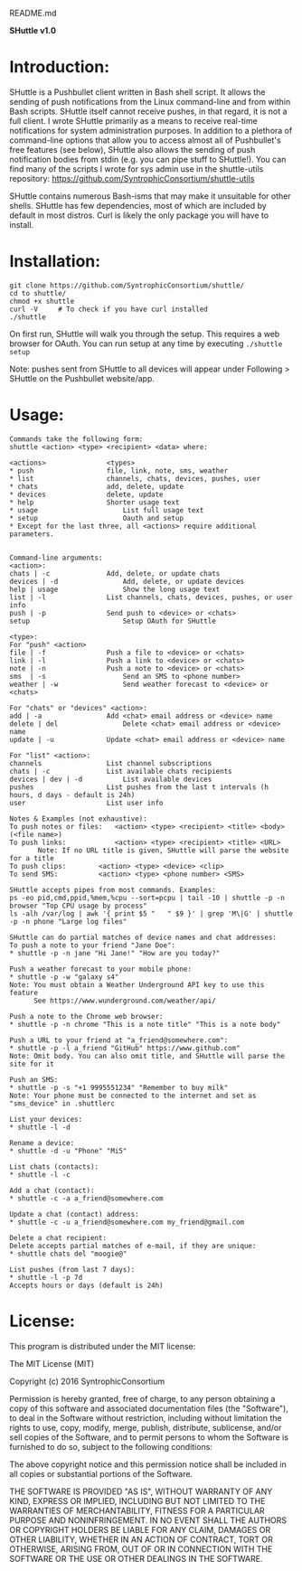 README.md

**SHuttle v1.0**

# Introduction:
SHuttle is a Pushbullet client written in Bash shell script. It allows the sending of push notifications from the Linux command-line and from within Bash scripts. SHuttle itself cannot receive pushes, in that regard, it is not a full client. I wrote SHuttle primarily as a means to receive real-time notifications for system administration purposes. In addition to a plethora of command-line options that allow you to access almost all of Pushbullet's free features (see below), SHuttle also allows the sending of push notification bodies from stdin (e.g. you can pipe stuff to SHuttle!). You can find many of the scripts I wrote for sys admin use in the shuttle-utils repository: https://github.com/SyntrophicConsortium/shuttle-utils

SHuttle contains numerous Bash-isms that may make it unsuitable for other shells. SHuttle has few dependencies, most of which are included by default in most distros. Curl is likely the only package you will have to install.


# Installation:
    git clone https://github.com/SyntrophicConsortium/shuttle/
    cd to shuttle/
    chmod +x shuttle
	curl -V 	# To check if you have curl installed
    ./shuttle
 
On first run, SHuttle will walk you through the setup. This requires a web browser for OAuth.
You can run setup at any time by executing `./shuttle setup`

Note: pushes sent from SHuttle to all devices will appear under Following > SHuttle on the Pushbullet website/app.


# Usage:
```
Commands take the following form: 
shuttle <action> <type> <recipient> <data> where:

<actions>   		    <types>						
* push 		        	file, link, note, sms, weather			
* list		        	channels, chats, devices, pushes, user		
* chats			        add, delete, update
* devices		        delete, update
* help		        	Shorter usage text
* usage		    	    	List full usage text 		
* setup 	    	    	Oauth and setup
* Except for the last three, all <actions> require additional parameters. 


Command-line arguments:
<action>:
chats | -c		        Add, delete, or update chats
devices | -d            	Add, delete, or update devices
help | usage	        	Show the long usage text
list | -l 		        List channels, chats, devices, pushes, or user info
push | -p		        Send push to <device> or <chats>
setup 		    	    	Setup OAuth for SHuttle 

<type>:
For "push" <action>
file | -f		        Push a file to <device> or <chats>
link | -l		        Push a link to <device> or <chats>
note | -n		        Push a note to <device> or <chats>
sms  | -s	            	Send an SMS to <phone number>
weather | -w	        	Send weather forecast to <device> or <chats>

For "chats" or "devices" <action>:
add | -a		        Add <chat> email address or <device> name
delete | del	        	Delete <chat> email address or <device> name
update | -u		        Update <chat> email address or <device> name

For "list" <action>:
channels		        List channel subscriptions
chats | -c		        List available chats recipients
devices | dev | -d      	List available devices 	 
pushes			        List pushes from the last t intervals (h hours, d days - default is 24h)
user 		        	List user info

Notes & Examples (not exhaustive):
To push notes or files:   <action> <type> <recipient> <title> <body> (<file name>)
To push links: 	          <action> <type> <recipient> <title> <URL>
       Note: If no URL title is given, SHuttle will parse the website for a title
To push clips: 		  <action> <type> <device> <clip> 
To send SMS: 		  <action> <type> <phone number> <SMS>

SHuttle accepts pipes from most commands. Examples:
ps -eo pid,cmd,ppid,%mem,%cpu --sort=pcpu | tail -10 | shuttle -p -n browser "Top CPU usage by process"
ls -alh /var/log | awk '{ print $5 "   " $9 }' | grep 'M\|G' | shuttle -p -n phone "Large log files"

SHuttle can do partial matches of device names and chat addresses:
To push a note to your friend "Jane Doe":
* shuttle -p -n jane "Hi Jane!" "How are you today?"

Push a weather forecast to your mobile phone:
* shuttle -p -w "galaxy s4"
Note: You must obtain a Weather Underground API key to use this feature
      See https://www.wunderground.com/weather/api/

Push a note to the Chrome web browser:
* shuttle -p -n chrome "This is a note title" "This is a note body"

Push a URL to your friend at "a_friend@somewhere.com":
* shuttle -p -l a_friend "GitHub" https://www.github.com"
Note: Omit body. You can also omit title, and SHuttle will parse the site for it

Push an SMS:
* shuttle -p -s "+1 9995551234" "Remember to buy milk"
Note: Your phone must be connected to the internet and set as "sms_device" in .shuttlerc

List your devices:
* shuttle -l -d

Rename a device:
* shuttle -d -u "Phone" "Mi5"

List chats (contacts):
* shuttle -l -c

Add a chat (contact):
* shuttle -c -a a_friend@somewhere.com 

Update a chat (contact) address:
* shuttle -c -u a_friend@somewhere.com my_friend@gmail.com

Delete a chat recipient:
Delete accepts partial matches of e-mail, if they are unique:
* shuttle chats del "moogie@"

List pushes (from last 7 days):
* shuttle -l -p 7d
Accepts hours or days (default is 24h)
```


# License:

This program is distributed under the MIT license:

The MIT License (MIT)

Copyright (c) 2016 SyntrophicConsortium

Permission is hereby granted, free of charge, to any person obtaining a copy of this software and associated documentation files (the "Software"), to deal in the Software without restriction, including without limitation the rights to use, copy, modify, merge, publish, distribute, sublicense, and/or sell copies of the Software, and to permit persons to whom the Software is furnished to do so, subject to the following conditions:

The above copyright notice and this permission notice shall be included in all copies or substantial portions of the Software.

THE SOFTWARE IS PROVIDED "AS IS", WITHOUT WARRANTY OF ANY KIND, EXPRESS OR IMPLIED, INCLUDING BUT NOT LIMITED TO THE WARRANTIES OF MERCHANTABILITY, FITNESS FOR A PARTICULAR PURPOSE AND NONINFRINGEMENT. IN NO EVENT SHALL THE AUTHORS OR COPYRIGHT HOLDERS BE LIABLE FOR ANY CLAIM, DAMAGES OR OTHER LIABILITY, WHETHER IN AN ACTION OF CONTRACT, TORT OR OTHERWISE, ARISING FROM, OUT OF OR IN CONNECTION WITH THE SOFTWARE OR THE USE OR OTHER DEALINGS IN THE SOFTWARE.
